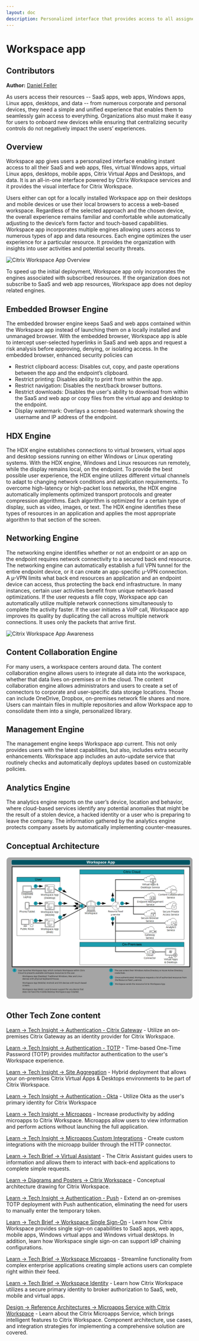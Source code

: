 ```yaml
---
layout: doc
description: Personalized interface that provides access to all assigned SaaS apps, web apps, virtual Windows apps, virtual Linux apps, desktops, and data.
---
```

# Workspace app

## Contributors

**Author:** [Daniel Feller](https://twitter.com/djfeller)

As users access their resources -- SaaS apps, web apps, Windows apps, Linux apps, desktops, and data -- from numerous corporate and personal devices, they need a simple and unified experience that enables them to seamlessly gain access to everything. Organizations also must make it easy for users to onboard new devices while ensuring that centralizing security controls do not negatively impact the users’ experiences.

## Overview

Workspace app gives users a personalized interface enabling instant access to all their SaaS and web apps, files, virtual Windows apps, virtual Linux apps, desktops, mobile apps, Citrix Virtual Apps and Desktops, and data. It is an all-in-one interface powered by Citrix Workspace services and it provides the visual interface for Citrix Workspace.

Users either can opt for a locally installed Workspace app on their desktops and mobile devices or use their local browsers to access a web-based workspace. Regardless of the selected approach and the chosen device, the overall experience remains familiar and comfortable while automatically adjusting to the device’s form factor and touch-based capabilities. Workspace app incorporates multiple engines allowing users access to numerous types of app and data resources. Each engine optimizes the user experience for a particular resource. It provides the organization with insights into user activities and potential security threats.

![Citrix Workspace App Overview](/en-us/tech-zone/learn/media/tech-briefs_workspace-app_workspaceapp-overview.png)

To speed up the initial deployment, Workspace app only incorporates the engines associated with subscribed resources. If the organization does not subscribe to SaaS and web app resources, Workspace app does not deploy related engines.

## Embedded Browser Engine

The embedded browser engine keeps SaaS and web apps contained within the Workspace app instead of launching them on a locally installed and unmanaged browser. With the embedded browser, Workspace app is able to intercept user-selected hyperlinks in SaaS and web apps and request a risk analysis before approving, denying, or isolating access. In the embedded browser, enhanced security policies can

-  Restrict clipboard access: Disables cut, copy, and paste operations between the app and the endpoint’s clipboard.
-  Restrict printing: Disables ability to print from within the app.
-  Restrict navigation: Disables the next/back browser buttons.
-  Restrict downloads: Disables the user's ability to download from within the SaaS and web app or copy files from the virtual app and desktop to the endpoint.
-  Display watermark: Overlays a screen-based watermark showing the username and IP address of the endpoint.

## HDX Engine

The HDX engine establishes connections to virtual browsers, virtual apps and desktop sessions running on either Windows or Linux operating systems. With the HDX engine, Windows and Linux resources run remotely, while the display remains local, on the endpoint. To provide the best possible user experience, the HDX engine utilizes different virtual channels to adapt to changing network conditions and application requirements.. To overcome high-latency or high-packet loss networks, the HDX engine automatically implements optimized transport protocols and greater compression algorithms. Each algorithm is optimized for a certain type of display, such as video, images, or text. The HDX engine identifies these types of resources in an application and applies the most appropriate algorithm to that section of the screen.

## Networking Engine

The networking engine identifies whether or not an endpoint or an app on the endpoint requires network connectivity to a secured back end resource. The networking engine can automatically establish a full VPN tunnel for the entire endpoint device, or it can create an app-specific µ-VPN connection. A µ-VPN limits what back end resources an application and an endpoint device can access, thus protecting the back end infrastructure. In many instances, certain user activities benefit from unique network-based optimizations. If the user requests a file copy, Workspace app can automatically utilize multiple network connections simultaneously to complete the activity faster. If the user initiates a VoIP call, Workspace app improves its quality by duplicating the call across multiple network connections. It uses only the packets that arrive first.

![Citrix Workspace App Awareness](/en-us/tech-zone/learn/media/tech-briefs_workspace-app_application-awareness.png)

## Content Collaboration Engine

For many users, a workspace centers around data. The content collaboration engine allows users to integrate all data into the workspace, whether that data lives on-premises or in the cloud. The content collaboration engine allows administrators and users to create a set of connectors to corporate and user-specific data storage locations. Those can include OneDrive, Dropbox, on-premises network file shares and more. Users can maintain files in multiple repositories and allow Workspace app to consolidate them into a single, personalized library.

## Management Engine

The management engine keeps Workspace app current. This not only provides users with the latest capabilities, but also, includes extra security enhancements. Workspace app includes an auto-update service that routinely checks and automatically deploys updates based on customizable policies.

## Analytics Engine

The analytics engine reports on the user’s device, location and behavior, where cloud-based services identify any potential anomalies that might be the result of a stolen device, a hacked identity or a user who is preparing to leave the company. The information gathered by the analytics engine protects company assets by automatically implementing counter-measures.

## Conceptual Architecture

[![Citrix Workspace App Architecture](/en-us/tech-zone/learn/media/tech-briefs_workspace-app_conceptual-architecture.png)](/en-us/tech-zone/learn/media/tech-briefs_workspace-app_conceptual-architecture.png)

## Other Tech Zone content

[Learn -> Tech Insight -> Authentication - Citrix Gateway](/en-us/tech-zone/learn/tech-insights/gateway-idp.html) - Utilize an on-premises Citrix Gateway as an identity provider for Citrix Workspace.

[Learn -> Tech Insight -> Authentication - TOTP](/en-us/tech-zone/learn/tech-insights/authentication-totp.html) - Time-based One-Time Password (TOTP) provides multifactor authentication to the user's Workspace experience.

[Learn -> Tech Insight -> Site Aggregation](/en-us/tech-zone/learn/tech-insights/site-aggregation.html) - Hybrid deployment that allows your on-premises Citrix Virtual Apps & Desktops environments to be part of Citrix Workspace.

[Learn -> Tech Insight -> Authentication - Okta](/en-us/tech-zone/learn/tech-insights/okta.html) - Utilize Okta as the user's primary identity for Citrix Workspace

[Learn -> Tech Insight -> Microapps](/en-us/tech-zone/learn/tech-insights/microapps.html) - Increase productivity by adding microapps to Citrix Workspace. Microapps allow users to view information and perform actions without launching the full application.

[Learn -> Tech Insight -> Microapps Custom Integrations](/en-us/tech-zone/learn/tech-insights/microapps-custom-integrations.html) - Create custom integrations with the microapp builder through the HTTP connector.

[Learn -> Tech Brief -> Virtual Assistant](/en-us/tech-zone/learn/tech-briefs/virtual-assistant.html) - The Citrix Assistant guides users to information and allows them to interact with back-end applications to complete simple requests.

[Learn -> Diagrams and Posters -> Citrix Workspace](/en-us/tech-zone/learn/diagrams-posters/workspace.html) - Conceptual architecture drawing for Citrix Workspace.

[Learn -> Tech Insight -> Authentication - Push](/en-us/tech-zone/learn/tech-insights/authentication-push.html) - Extend an on-premises TOTP deployment with Push authentication, eliminating the need for users to manually enter the temporary token.

[Learn -> Tech Brief -> Workspace Single Sign-On](/en-us/tech-zone/learn/tech-briefs/workspace-sso.html) - Learn how Citrix Workspace provides single sign-on capabilities to SaaS apps, web apps, mobile apps, Windows virtual apps and Windows virtual desktops. In addition, learn how Workspace single sign-on can support IdP chaining configurations.

[Learn -> Tech Brief -> Workspace Microapps](/en-us/tech-zone/learn/tech-briefs/workspace-microapps.html) - Streamline functionality from complex enterprise applications creating simple actions users can complete right within their feed.

[Learn -> Tech Brief -> Workspace Identity](/en-us/tech-zone/learn/tech-briefs/workspace-identity.html) - Learn how Citrix Workspace utilizes a secure primary identity to broker authorization to SaaS, web, mobile and virtual apps.

[Design -> Reference Architectures -> Microapps Service with Citrix Workspace](/en-us/tech-zone/design/reference-architectures/workspace-intelligence.html) - Learn about the Citrix Microapps Service, which brings intelligent features to Citrix Workspace. Component architecture, use cases, and integration strategies for implementing a comprehensive solution are covered.
